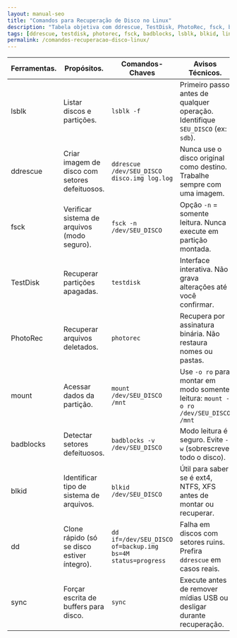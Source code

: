 ```yaml
---
layout: manual-seo
title: "Comandos para Recuperação de Disco no Linux"
description: "Tabela objetiva com ddrescue, TestDisk, PhotoRec, fsck, badblocks e mais — comandos reais, avisos técnicos e uso seguro com SEU_DISCO."
tags: [ddrescue, testdisk, photorec, fsck, badblocks, lsblk, blkid, linux, rescue, recuperação-de-dados]
permalink: /comandos-recuperacao-disco-linux/
---
```


<section>


<div class="table-container">
  <table class="evergreen-table">
    <thead>
      <tr>
        <th>Ferramentas.</th>
        <th>Propósitos.</th>
        <th>Comandos-Chaves</th>
        <th>Avisos Técnicos.</th>
      </tr>
    </thead>
    <tbody>
      <tr>
        <td data-label="Ferramenta">lsblk</td>
        <td data-label="Propósito">Listar discos e partições.</td>
        <td data-label="Comando-Chave"><code>lsblk -f</code></td>
        <td data-label="Aviso Técnico">Primeiro passo antes de qualquer operação. Identifique <code>SEU_DISCO</code> (ex: <code>sdb</code>).</td>
      </tr>
      <tr>
        <td data-label="Ferramenta">ddrescue</td>
        <td data-label="Propósito">Criar imagem de disco com setores defeituosos.</td>
        <td data-label="Comando-Chave"><code>ddrescue /dev/SEU_DISCO disco.img log.log</code></td>
        <td data-label="Aviso Técnico">Nunca use o disco original como destino. Trabalhe sempre com uma imagem.</td>
      </tr>
      <tr>
        <td data-label="Ferramenta">fsck</td>
        <td data-label="Propósito">Verificar sistema de arquivos (modo seguro).</td>
        <td data-label="Comando-Chave"><code>fsck -n /dev/SEU_DISCO</code></td>
        <td data-label="Aviso Técnico">Opção <code>-n</code> = somente leitura. Nunca execute em partição montada.</td>
      </tr>
      <tr>
        <td data-label="Ferramenta">TestDisk</td>
        <td data-label="Propósito">Recuperar partições apagadas.</td>
        <td data-label="Comando-Chave"><code>testdisk</code></td>
        <td data-label="Aviso Técnico">Interface interativa. Não grava alterações até você confirmar.</td>
      </tr>
      <tr>
        <td data-label="Ferramenta">PhotoRec</td>
        <td data-label="Propósito">Recuperar arquivos deletados.</td>
        <td data-label="Comando-Chave"><code>photorec</code></td>
        <td data-label="Aviso Técnico">Recupera por assinatura binária. Não restaura nomes ou pastas.</td>
      </tr>
      <tr>
        <td data-label="Ferramenta">mount</td>
        <td data-label="Propósito">Acessar dados da partição.</td>
        <td data-label="Comando-Chave"><code>mount /dev/SEU_DISCO /mnt</code></td>
        <td data-label="Aviso Técnico">Use <code>-o ro</code> para montar em modo somente leitura: <code>mount -o ro /dev/SEU_DISCO /mnt</code></td>
      </tr>
      <tr>
        <td data-label="Ferramenta">badblocks</td>
        <td data-label="Propósito">Detectar setores defeituosos.</td>
        <td data-label="Comando-Chave"><code>badblocks -v /dev/SEU_DISCO</code></td>
        <td data-label="Aviso Técnico">Modo leitura é seguro. Evite <code>-w</code> (sobrescreve todo o disco).</td>
      </tr>
      <tr>
        <td data-label="Ferramenta">blkid</td>
        <td data-label="Propósito">Identificar tipo de sistema de arquivos.</td>
        <td data-label="Comando-Chave"><code>blkid /dev/SEU_DISCO</code></td>
        <td data-label="Aviso Técnico">Útil para saber se é ext4, NTFS, XFS antes de montar ou recuperar.</td>
      </tr>
      <tr>
        <td data-label="Ferramenta">dd</td>
        <td data-label="Propósito">Clone rápido (só se disco estiver íntegro).</td>
        <td data-label="Comando-Chave"><code>dd if=/dev/SEU_DISCO of=backup.img bs=4M status=progress</code></td>
        <td data-label="Aviso Técnico">Falha em discos com setores ruins. Prefira <code>ddrescue</code> em casos reais.</td>
      </tr>
      <tr>
        <td data-label="Ferramenta">sync</td>
        <td data-label="Propósito">Forçar escrita de buffers para disco.</td>
        <td data-label="Comando-Chave"><code>sync</code></td>
        <td data-label="Aviso Técnico">Execute antes de remover mídias USB ou desligar durante recuperação.</td>
      </tr>
    </tbody>
  </table>
</div>


</section>

